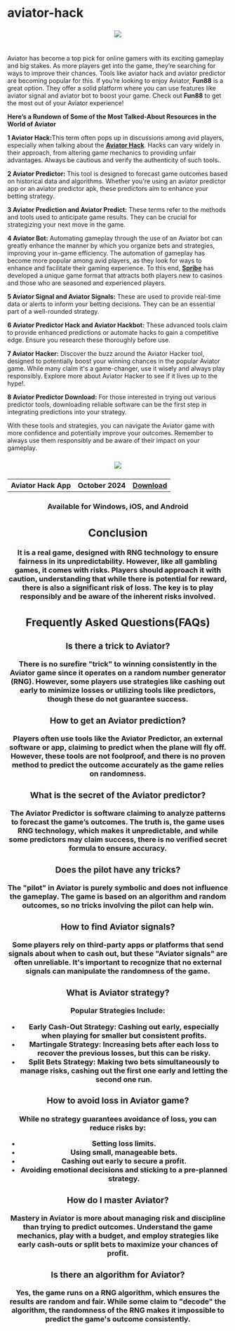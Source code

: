 # aviator-hack
<h3 align=center>
<img src='https://fun88-blog.gumlet.io/blog/wp-content/uploads/2023/12/Online-Aviator-Game-Hack.gif'>
</h3>
<h3 align=center>
<table align=center> <tr>
</tr></table></h3> 
<p>Aviator has become a top pick for online gamers with its exciting gameplay and big stakes. As more players get into the game, they’re searching for ways to improve their chances. Tools like aviator hack and aviator predictor are becoming popular for this. If you’re looking to enjoy Aviator, <b>Fun88</b> is a great option. They offer a solid platform where you can use features like aviator signal and aviator bot to boost your game. Check out <b>Fun88</b> to get the most out of your Aviator experience! 

<b>Here’s a Rundown of Some of the Most Talked-About Resources in the World of Aviator</b>

<b>1 Aviator Hack:</b>This term often pops up in discussions among avid players, especially when talking about the <a href="https://link.fun88-india.com/aviator-game-hacks"><b>Aviator Hack</b></a>. Hacks can vary widely in their approach, from altering game mechanics to providing unfair advantages. Always be cautious and verify the authenticity of such tools..

<b>2 Aviator Predictor:</b> This tool is designed to forecast game outcomes based on historical data and algorithms. Whether you're using an aviator predictor app or an aviator predictor apk, these predictors aim to enhance your betting strategy.

<b>3 Aviator Prediction and Aviator Predict:</b> These terms refer to the methods and tools used to anticipate game results. They can be crucial for strategizing your next move in the game.

<b>4 Aviator Bot:</b> Automating gameplay through the use of an Aviator bot can greatly enhance the manner by which you organize bets and strategies, improving your in-game efficiency. The automation of gameplay has become more popular among avid players, as they look for ways to enhance and facilitate their gaming experience. To this end, <a href="https://link.fun88-india.com/fun88-spribe"><b>Spribe</b></a> has developed a unique game format that attracts both players new to casinos and those who are seasoned and experienced players.

<b>5 Aviator Signal and Aviator Signals:</b> These are used to provide real-time data or alerts to inform your betting decisions. They can be an essential part of a well-rounded strategy.

<b>6 Aviator Predictor Hack and Aviator Hackbot:</b> These advanced tools claim to provide enhanced predictions or automate hacks to gain a competitive edge. Ensure you research these thoroughly before use.

<b>7 Aviator Hacker:</b> Discover the buzz around the Aviator Hacker tool, designed to potentially boost your winning chances in the popular Aviator game. While many claim it's a game-changer, use it wisely and always play responsibly. Explore more about Aviator Hacker to see if it lives up to the hype!.

<b>8 Aviator Predictor Download:</b> For those interested in trying out various predictor tools, downloading reliable software can be the first step in integrating predictions into your strategy.

With these tools and strategies, you can navigate the Aviator game with more confidence and potentially improve your outcomes. Remember to always use them responsibly and be aware of their impact on your gameplay.</p>

<h3 align=center>
<img src='https://images.dwncdn.net/images/t_app-cover-m,f_auto/p/ec362cf0-d901-4ec0-b3c5-3b908efd3695/533485820/aviator-hack-aviator-signal-screenshot'>
</h3>
<h3 align=center>
<table align=center> <tr>
      <th scope="col">Aviator Hack App</th>
      <th scope="col">October 2024</th>
  <th scope="col"><a href='https://link.fun88-india.com/fun88-app'>Download</th>
 </tr><table/>
<h4 align=center>Available for Windows, iOS, and Android

<h2>Conclusion</h2>
 It is a real game, designed with RNG technology to ensure fairness in its unpredictability. However, like all gambling games, it comes with risks. Players should approach it with caution, understanding that while there is potential for reward, there is also a significant risk of loss. The key is to play responsibly and be aware of the inherent risks involved.

<h2>Frequently Asked Questions(FAQs)</h2>

<h3>Is there a trick to Aviator?</h3>

There is no surefire "trick" to winning consistently in the Aviator game since it operates on a random number generator (RNG). However, some players use strategies like cashing out early to minimize losses or utilizing tools like predictors, though these do not guarantee success.

<h3>How to get an Aviator prediction?</h3>

Players often use tools like the Aviator Predictor, an external software or app, claiming to predict when the plane will fly off. However, these tools are not foolproof, and there is no proven method to predict the outcome accurately as the game relies on randomness.

<h3>What is the secret of the Aviator predictor?</h3>

The Aviator Predictor is software claiming to analyze patterns to forecast the game’s outcomes. The truth is, the game uses RNG technology, which makes it unpredictable, and while some predictors may claim success, there is no verified secret formula to ensure accuracy.

<h3>Does the pilot have any tricks?</h3>

The "pilot" in Aviator is purely symbolic and does not influence the gameplay. The game is based on an algorithm and random outcomes, so no tricks involving the pilot can help win.

<h3>How to find Aviator signals?</h3>

Some players rely on third-party apps or platforms that send signals about when to cash out, but these "Aviator signals" are often unreliable. It's important to recognize that no external signals can manipulate the randomness of the game.

<h3>What is Aviator strategy?</h3>

<b>Popular Strategies Include:</b>

<ul>
 <li><b>Early Cash-Out Strategy:</b> Cashing out early, especially when playing for smaller but consistent profits.</li>
 <li><b>Martingale Strategy:</b> Increasing bets after each loss to recover the previous losses, but this can be risky.</li>
 <li><b>Split Bets Strategy:</b> Making two bets simultaneously to manage risks, cashing out the first one early and letting the second one run.</li>
</ul>
      
<h3>How to avoid loss in Aviator game?</h3>

While no strategy guarantees avoidance of loss, you can reduce risks by:

<ul>
  <li>Setting loss limits.</li>
  <li>Using small, manageable bets.</li>
<li>Cashing out early to secure a profit.</li>
<li>Avoiding emotional decisions and sticking to a pre-planned strategy.</li>
</ul>

<h3>How do I master Aviator?</h3>

Mastery in Aviator is more about managing risk and discipline than trying to predict outcomes. Understand the game mechanics, play with a budget, and employ strategies like early cash-outs or split bets to maximize your chances of profit.

<h3>Is there an algorithm for Aviator?</h3>

Yes, the game runs on a RNG algorithm, which ensures the results are random and fair. While some claim to "decode" the algorithm, the randomness of the RNG makes it impossible to predict the game's outcome consistently.

 
